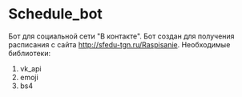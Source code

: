 # Schedule_bot
Бот для социальной сети "В контакте".
Бот создан для получения расписания с сайта http://sfedu-tgn.ru/Raspisanie.
Необходимые библиотеки:
1) vk_api
2) emoji
3) bs4
